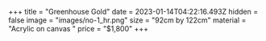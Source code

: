 +++
title = "Greenhouse Gold"
date = 2023-01-14T04:22:16.493Z
hidden = false
image = "images/no-1_hr.png"
size = "92cm by 122cm"
material = "Acrylic on canvas "
price = "$1,800"
+++
